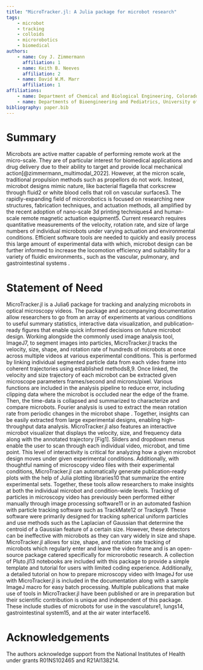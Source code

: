 ```yaml
---
title: "MicroTracker.jl: A Julia package for microbot research"
tags: 
    - microbot
    - tracking
    - colloids
    - microrobotics
    - biomedical
authors:
    - name: Coy J. Zimmermann
      affiliation: 1
    - name: Keith B. Neeves
      affiliation: 2
    - name: David W.M. Marr
      affiliation: 1
affiliations:
    - name: Department of Chemical and Biological Engineering, Colorado School of Mines, Golden, CO, USA
    - name: Departments of Bioengineering and Pediatrics, University of Colorado Denver | Anschutz Medical Campus, Aurora, CO, USA
bibliography: paper.bib
---
```


# Summary
Microbots are active matter capable of performing remote  work at the micro-scale. They are of particular interest for biomedical applications and drug delivery due to their ability to target and provide local mechanical action[@zimmermann_multimodal_2022]. However, at the micron scale, traditional propulsion methods such as propellors do not work. Instead, microbot designs mimic nature, like bacterial flagella that corkscrew through fluid2 or white blood cells that roll on vascular surfaces3. The rapidly-expanding field of microrobotics is focused on researching new structures, fabrication techniques, and actuation methods, all amplified by the recent adoption of nano-scale 3d printing techniques4 and human-scale remote magnetic actuation equipment5.
Current research requires quantitative measurements of the velocity, rotation rate, and size of large numbers of individual microbots under varying actuation and environmental conditions. Efficient software tools are needed to quickly and easily process this large amount of experimental data with which, microbot design can be further informed to increase the locomotion efficiency and suitability for a variety of fluidic environments., such as the vascular, pulmonary, and gastrointestinal systems .

# Statement of Need
MicroTracker.jl is a Julia6 package for tracking and analyzing microbots in optical microscopy videos. The package and accompanying documentation allow researchers to go from an array of experiments at various conditions to useful summary statistics, interactive data visualization, and publication-ready figures that enable quick informed decisions on future microbot design. Working alongside the commonly used image analysis tool, ImageJ7, to segment images into particles, MicroTracker.jl tracks the velocity, size, shape, and rotation rate of hundreds of microbots at once across multiple videos at various experimental conditions.
This is performed by linking individual segmented particle data from each video frame into coherent trajectories using established methods8,9. Once linked, the velocity and size trajectory of each microbot can be extracted given microscope parameters frames/second and microns/pixel. Various functions are included in the analysis pipeline to reduce error, including clipping data where the microbot is occluded near the edge of the frame. Then, the time-data is collapsed and summarized to characterize and compare microbots. Fourier analysis is used to extract the mean rotation rate from periodic changes in the microbot shape . Together, insights can be easily extracted from large experimental designs, enabling high-throughput data analysis.
MicroTracker.jl also features an interactive microbot visualizer that displays the velocity, size, and frequency data along with the annotated trajectory [Fig1]. Sliders and dropdown menus enable the user to scan through each individual video, microbot, and time point. This level of interactivity is critical for analyzing how a given microbot design moves under given experimental conditions. Additionally, with thoughtful naming of microscopy video files with their experimental conditions, MicroTracker.jl can automatically generate publication-ready plots with the help of Julia plotting libraries10 that summarize the entire experimental sets. Together, these tools allow researchers to make insights at both the individual microbot and condition-wide levels.
Tracking of particles in microscopy video has previously been performed either manually through image processing software11 or in an automated fashion with particle tracking software such as TrackMate12 or Trackpy9. These software were primarily designed for tracking spherical uniform particles and use methods such as the Laplacian of Gaussian that determine the centroid of a Gaussian feature of a certain size. However, these detectors can be ineffective with microbots as they can vary widely in size and shape. MicroTracker.jl allows for size, shape, and rotation rate tracking of microbots which regularly enter and leave the video frame and is an open-source package catered specifically for microrobotic research.
A collection of Pluto.jl13 notebooks are included with this package to provide a simple template and tutorial for users with limited coding experience. Additionally, a detailed tutorial on how to prepare microscopy video with ImageJ for use with MicroTracker.jl is included in the documentation along with a sample ImageJ macro for easy batch processing.
Multiple publications that make use of tools in MicroTracker.jl have been published or are in preparation but their scientific contribution is unique and independent of this package. These include studies of microbots for use in the vasculature1, lungs14, gastrointestinal system15, and at the air water interface16.

# Acknowledgements
The authors acknowledge support from the National Institutes of Health under grants R01NS102465 and R21AI138214.
